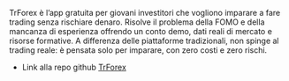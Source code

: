 TrForex è l’app gratuita per giovani investitori che vogliono imparare a fare trading senza rischiare denaro.
Risolve il problema della FOMO e della mancanza di esperienza offrendo un conto demo, dati reali di mercato e risorse formative.
A differenza delle piattaforme tradizionali, non spinge al trading reale: è pensata solo per imparare, con zero costi e zero rischi.
- Link alla repo github [TrForex]()
